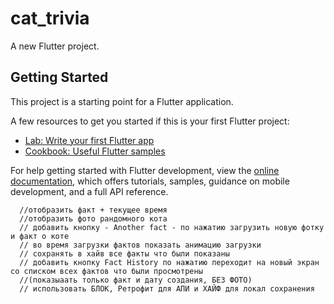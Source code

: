 # cat_trivia

A new Flutter project.

## Getting Started

This project is a starting point for a Flutter application.

A few resources to get you started if this is your first Flutter project:

- [Lab: Write your first Flutter app](https://docs.flutter.dev/get-started/codelab)
- [Cookbook: Useful Flutter samples](https://docs.flutter.dev/cookbook)

For help getting started with Flutter development, view the
[online documentation](https://docs.flutter.dev/), which offers tutorials,
samples, guidance on mobile development, and a full API reference.

      //отобразить факт + текущее время
      //отобразить фото рандомного кота 
      // добавить кнопку - Another fact - по нажатию загрузить новую фотку и факт о коте
      // во время загрузки фактов показать анимацию загрузки
      // сохранять в хайв все факты что были показаны
      // добавить кнопку Fact History по нажатию переходит на новый экран со списком всех фактов что были просмотрены
      //(показыаать только факт и дату создания, БЕЗ ФОТО)
      // использовать БЛОК, Ретрофит для АПИ и ХАЙФ для локал сохранения